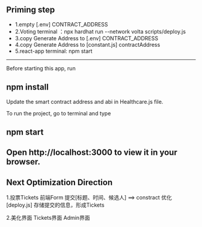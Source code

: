 ## Priming step
- 1.empty [.env] CONTRACT_ADDRESS
- 2.Voting terminal ：npx hardhat run --network volta scripts/deploy.js
- 3.copy Generate Address to [.env] CONTRACT_ADDRESS
- 4.copy Generate Address to [constant.js] contractAddress
- 5.react-app terminal: npm start

---
Before starting this app, run

## npm install
Update the smart contract address and abi in Healthcare.js file.

To run the project, go to terminal and type

## npm start
Open http://localhost:3000 to view it in your browser.
---
## Next Optimization Direction
1.投票Tickets
    前端Form  提交[标题、时间、候选人] ==> constract 
    优化[deploy.js] 存储提交的信息，形成Tickets

2.美化界面
    Tickets界面
    Admin界面
